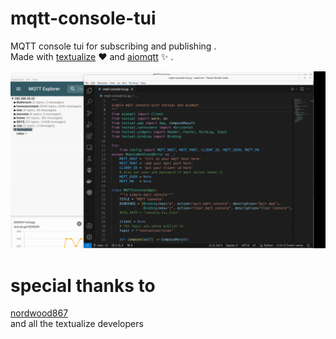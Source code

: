 # mqtt-console-tui

MQTT console tui for subscribing and publishing .  
Made with [textualize](https://textual.textualize.io/) :heart: and [aiomqtt](https://github.com/sbtinstruments/aiomqtt) :sparkles: .


![mqtt console for subscribing and publishing](mqtt.gif)

# special thanks to

[nordwood867](https://github.com/norwood867)  
and all the textualize developers  